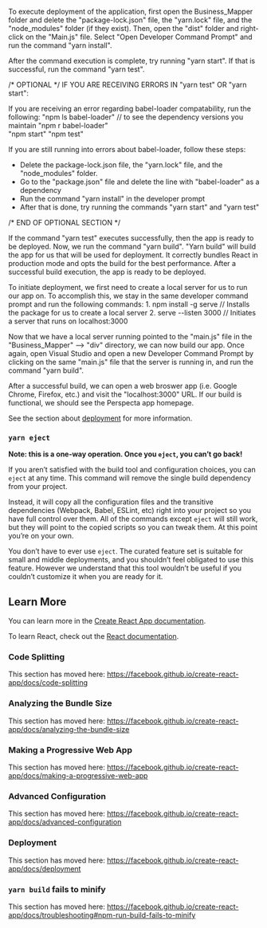 To execute deployment of the application, first open the Business_Mapper folder and delete the "package-lock.json" file, the "yarn.lock" file, and the "node_modules" folder (if they exist). Then, open the "dist" folder and right-click on the "Main.js" file. Select "Open Developer Command Prompt" and run the command "yarn install". 

After the command execution is complete, try running "yarn start". If that is successful, run the command "yarn test".


/* OPTIONAL */     IF YOU ARE RECEIVING ERRORS IN "yarn test" OR "yarn start":

If you are receiving an error regarding babel-loader compatability, run the following:
  "npm ls babel-loader"   // to see the dependency versions you maintain
  "npm r babel-loader"    
  "npm start"
  "npm test"
  
  If you are still running into errors about babel-loader, follow these steps: 
  - Delete the package-lock.json file, the "yarn.lock" file, and the "node_modules" folder. 
  - Go to the "package.json" file and delete the line with "babel-loader" as a dependency
  - Run the command "yarn install" in the developer prompt
  - After that is done, try running the commands "yarn start" and "yarn test"
  
  /* END OF OPTIONAL SECTION */
  
  
  If the command "yarn test" executes successfully, then the app is ready to be deployed. Now, we run the command "yarn build".
  "Yarn build" will build the app for us that will be used for deployment. It correctly bundles React in production mode and opts 
  the build for the best performance. After a successful build execution, the app is ready to be deployed.
  
  
  To initiate deployment, we first need to create a local server for us to run our app on. To accomplish this, we stay in the 
  same developer command prompt and run the following commands:
    1. npm install -g serve     // Installs the package for us to create a local server
    2. serve --listen 3000      // Initiates a server that runs on localhost:3000
    
  
  Now that we have a local server running pointed to the "main.js" file in the "Business_Mapper" --> "div" directory, we can now build 
  our app. Once again, open Visual Studio and open a new Developer Command Prompt by clicking on the same "main.js" file that the server 
  is running in, and run the command "yarn build". 
  
  After a successful build, we can open a web broswer app (i.e. Google Chrome, Firefox, etc.) and visit the "localhost:3000" URL.
  If our build is functional, we should see the Perspecta app homepage. 

See the section about [deployment](https://facebook.github.io/create-react-app/docs/deployment) for more information.


### `yarn eject`

**Note: this is a one-way operation. Once you `eject`, you can’t go back!**

If you aren’t satisfied with the build tool and configuration choices, you can `eject` at any time. This command will remove the single build dependency from your project.

Instead, it will copy all the configuration files and the transitive dependencies (Webpack, Babel, ESLint, etc) right into your project so you have full control over them. All of the commands except `eject` will still work, but they will point to the copied scripts so you can tweak them. At this point you’re on your own.

You don’t have to ever use `eject`. The curated feature set is suitable for small and middle deployments, and you shouldn’t feel obligated to use this feature. However we understand that this tool wouldn’t be useful if you couldn’t customize it when you are ready for it.

## Learn More

You can learn more in the [Create React App documentation](https://facebook.github.io/create-react-app/docs/getting-started).

To learn React, check out the [React documentation](https://reactjs.org/).

### Code Splitting

This section has moved here: https://facebook.github.io/create-react-app/docs/code-splitting

### Analyzing the Bundle Size

This section has moved here: https://facebook.github.io/create-react-app/docs/analyzing-the-bundle-size

### Making a Progressive Web App

This section has moved here: https://facebook.github.io/create-react-app/docs/making-a-progressive-web-app

### Advanced Configuration

This section has moved here: https://facebook.github.io/create-react-app/docs/advanced-configuration

### Deployment

This section has moved here: https://facebook.github.io/create-react-app/docs/deployment

### `yarn build` fails to minify

This section has moved here: https://facebook.github.io/create-react-app/docs/troubleshooting#npm-run-build-fails-to-minify
